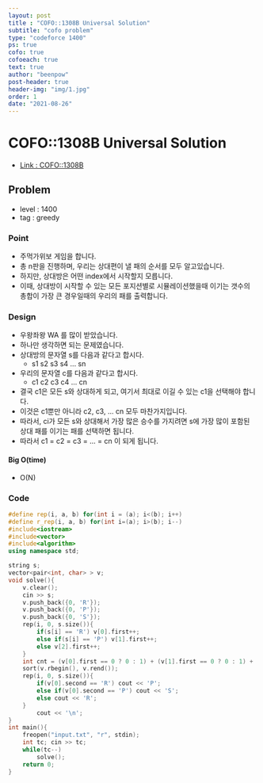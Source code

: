```yaml
---
layout: post
title : "COFO::1308B Universal Solution"
subtitle: "cofo problem"
type: "codeforce 1400"
ps: true
cofo: true
cofoeach: true
text: true
author: "beenpow"
post-header: true
header-img: "img/1.jpg"
order: 1
date: "2021-08-26"
---
```

# COFO::1308B Universal Solution
- [Link : COFO::1308B](https://codeforces.com/problemset/problem/1380/B)

## Problem 

- level : 1400
- tag : greedy

### Point
- 주먹가위보 게임을 합니다.
- 총 n판을 진행하며, 우리는 상대편이 낼 패의 순서를 모두 알고있습니다.
- 하지만, 상대방은 어떤 index에서 시작할지 모릅니다.
- 이때, 상대방이 시작할 수 있는 모든 포지션별로 시뮬레이션했을때 이기는 갯수의 총합이 가장 큰 경우일때의 우리의 패를 출력합니다.

### Design
- 우왕좌왕 WA 를 많이 받았습니다.
- 하나만 생각하면 되는 문제였습니다.
- 상대방의 문자열 s를 다음과 같다고 합시다.
  - s1 s2 s3 s4 ... sn
- 우리의 문자열 c를 다음과 같다고 합시다.
  - c1 c2 c3 c4 ... cn
- 결국 c1은 모든 s와 상대하게 되고, 여기서 최대로 이길 수 있는 c1을 선택해야 합니다.
- 이것은 c1뿐만 아니라 c2, c3, ... cn 모두 마찬가지입니다.
- 따라서, ci가 모든 s와 상대해서 가장 많은 승수를 가지려면 s에 가장 많이 포함된 상대 패를 이기는 패를 선택하면 됩니다.
- 따라서 c1 = c2 = c3 = ... = cn 이 되게 됩니다.

#### Big O(time)
- O(N)

### Code

```cpp
#define rep(i, a, b) for(int i = (a); i<(b); i++)
#define r_rep(i, a, b) for(int i=(a); i>(b); i--)
#include<iostream>
#include<vector>
#include<algorithm>
using namespace std;

string s;
vector<pair<int, char> > v;
void solve(){
    v.clear();
    cin >> s;
    v.push_back({0, 'R'});
    v.push_back({0, 'P'});
    v.push_back({0, 'S'});
    rep(i, 0, s.size()){
        if(s[i] == 'R') v[0].first++;
        else if(s[i] == 'P') v[1].first++;
        else v[2].first++;
    }
    int cnt = (v[0].first == 0 ? 0 : 1) + (v[1].first == 0 ? 0 : 1) + (v[2].first == 0 ? 0 : 1);
    sort(v.rbegin(), v.rend());
    rep(i, 0, s.size()){
        if(v[0].second == 'R') cout << 'P';
        else if(v[0].second == 'P') cout << 'S';
        else cout << 'R';
    }
        cout << '\n';
}
int main(){
    freopen("input.txt", "r", stdin);
    int tc; cin >> tc;
    while(tc--)
        solve();
    return 0;
}
```
